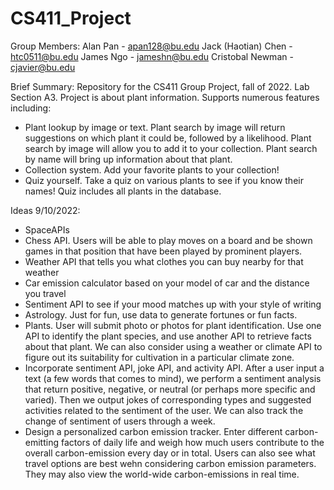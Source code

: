 # CS411_Project

Group Members: 
Alan Pan - apan128@bu.edu 
Jack (Haotian) Chen - htc0511@bu.edu
James Ngo - jameshn@bu.edu
Cristobal Newman - cjavier@bu.edu

Brief Summary: Repository for the CS411 Group Project, fall of 2022. Lab Section A3. Project is about plant information. 
Supports numerous features including: 
- Plant lookup by image or text. Plant search by image will return suggestions on which plant it could be, followed by a likelihood. Plant search by image will allow you to add it to your collection. Plant search by name will bring up information about that plant.
- Collection system. Add your favorite plants to your collection!
- Quiz yourself. Take a quiz on various plants to see if you know their names! Quiz includes all plants in the database. 

Ideas 9/10/2022:
- SpaceAPIs
- Chess API. Users will be able to play moves on a board and be shown games in that position that have been played by prominent players. 
- Weather API that tells you what clothes you can buy nearby for that weather
- Car emission calculator based on your model of car and the distance you travel
- Sentiment API to see if your mood matches up with your style of writing
- Astrology. Just for fun, use data to generate fortunes or fun facts. 
- Plants. User will submit photo or photos for plant identification. Use one API to identify the plant species, and use another
API to retrieve facts about that plant. We can also consider using a weather or climate API to figure out its suitability for
cultivation in a particular climate zone.
- Incorporate sentiment API, joke API, and activity API. After a user input a text (a few words that comes to mind), 
we perform a sentiment analysis that return positive, negative, or neutral (or perhaps more specific and varied).
Then we output jokes of corresponding types and suggested activities related to the sentiment of the user. 
We can also track the change of sentiment of users through a week.
- Design a personalized carbon emission tracker. Enter different carbon-emitting factors of daily life
and weigh how much users contribute to the overall carbon-emission every day or in total. Users can also see what
travel options are best wehn considering carbon emission parameters. They may also view the world-wide carbon-emissions in real time. 
